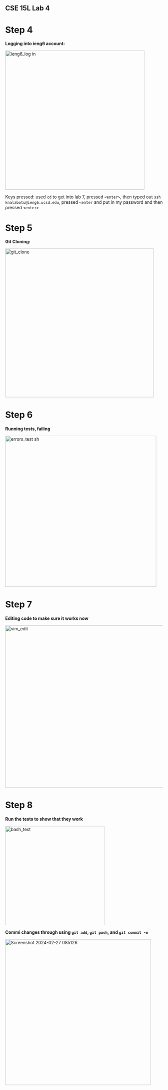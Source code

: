 ## CSE 15L Lab 4

# Step 4

**Logging into ieng6 account:**


<img width="445" alt="ieng6_log in" src="https://github.com/keerthinalabotu/cse15l-lab-reports/assets/144857467/bfe09e5e-3c9b-4ad9-a62b-b3b8bdee44be">

Keys pressed: used `cd` to get into lab 7, pressed `<enter>`, then typed out `ssh knalabotu@ieng6.ucsd.edu`, pressed `<enter` and put in my password and then pressed `<enter>`

# Step 5

**Git Cloning:**

<img width="475" alt="git_clone" src="https://github.com/keerthinalabotu/cse15l-lab-reports/assets/144857467/9c5b1b84-9d85-4573-9ae5-faebcacb3f0d">


# Step 6

**Running tests, failing**

<img width="483" alt="errors_test sh" src="https://github.com/keerthinalabotu/cse15l-lab-reports/assets/144857467/637e3381-e426-420d-aced-32a898bb70ea">


# Step 7

**Editing code to make sure it works now**

<img width="518" alt="vim_edit" src="https://github.com/keerthinalabotu/cse15l-lab-reports/assets/144857467/79bf4347-6ff5-42a8-8537-7562304968eb">


# Step 8

**Run the tests to show that they work**

<img width="317" alt="bash_test" src="https://github.com/keerthinalabotu/cse15l-lab-reports/assets/144857467/4b29a7b8-1775-4d6b-8c9f-18696de47058">


**Commi changes through using `git add`, `git push`, and `git commit -m`**

<img width="466" alt="Screenshot 2024-02-27 085126" src="https://github.com/keerthinalabotu/cse15l-lab-reports/assets/144857467/49c97082-eabc-4cf3-93f9-7fe1ce9268a6">


